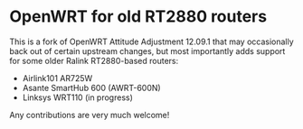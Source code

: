 OpenWRT for old RT2880 routers
==============================

This is a fork of OpenWRT Attitude Adjustment 12.09.1 that may occasionally
back out of certain upstream changes, but most importantly adds support for
some older Ralink RT2880-based routers:

- Airlink101 AR725W
- Asante SmartHub 600 (AWRT-600N)
- Linksys WRT110 (in progress)

Any contributions are very much welcome!
